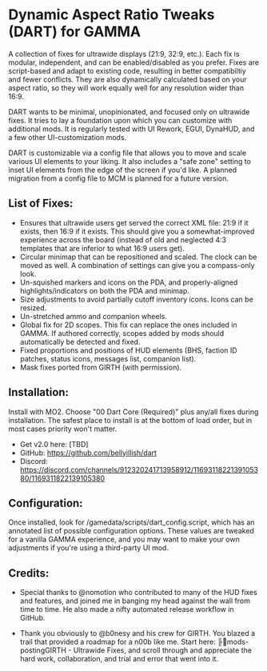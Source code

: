 # Dynamic Aspect Ratio Tweaks (DART) for GAMMA
A collection of fixes for ultrawide displays (21:9, 32:9, etc.). Each fix is modular, independent, and can be enabled/disabled as you prefer. Fixes are script-based and adapt to existing code, resulting in better compatibiltiy and fewer conflicts. They are also dynamically calculated based on your aspect ratio, so they will work equally well for any resolution wider than 16:9.

DART wants to be minimal, unopinionated, and focused only on ultrawide fixes. It tries to lay a foundation upon which you can customize with additional mods. It is regularly tested with UI Rework, EGUI, DynaHUD, and a few other UI-customization mods.

DART is customizable via a config file that allows you to move and scale various UI elements to your liking. It also includes a "safe zone" setting to inset UI elements from the edge of the screen if you'd like. A planned migration from a config file to MCM is planned for a future version.

## List of Fixes:
- Ensures that ultrawide users get served the correct XML file: 21:9 if it exists, then 16:9 if it exists. This should give you a somewhat-improved experience across the board (instead of old and neglected 4:3 templates that are inferior to what 16:9 users get).
- Circular minimap that can be repositioned and scaled. The clock can be moved as well. A combination of settings can give you a compass-only look.
- Un-squished markers and icons on the PDA, and properly-aligned highlights/indicators on both the PDA and minimap.
- Size adjustments to avoid partially cutoff inventory icons. Icons can be resized.
- Un-stretched ammo and companion wheels.
- Global fix for 2D scopes. This fix can replace the ones included in GAMMA. If authored correctly, scopes added by mods should automatically be detected and fixed.
- Fixed proportions and positions of HUD elements (BHS, faction ID patches, status icons, messages list, companion list).
- Mask fixes ported from GIRTH (with permission).

## Installation:
Install with MO2. Choose "00 Dart Core (Required)" plus any/all fixes during installation. The safest place to install is at the bottom of load order, but in most cases priority won't matter.

- Get v2.0 here: [TBD]
- GitHub: https://github.com/bellyillish/dart
- Discord: https://discord.com/channels/912320241713958912/1169311822139105380/1169311822139105380

## Configuration:

Once installed, look for /gamedata/scripts/dart_config.script, which has an annotated list of possible configuration options. These values are tweaked for a vanilla GAMMA experience, and you may want to make your own adjustments if you're using a third-party UI mod.

## Credits:

- Special thanks to @nomotion who contributed to many of the HUD fixes and features, and joined me in banging my head against the wall from time to time. He also made a nifty automated release workflow in GitHub.

- Thank you obviously to @b0nesy and his crew for GIRTH. You blazed a trail that provided a roadmap for a n00b like me. Start here:  ⁠╟📎mods-posting⁠GIRTH - Ultrawide Fixes, and scroll through and appreciate the hard work, collaboration, and trial and error that went into it.
